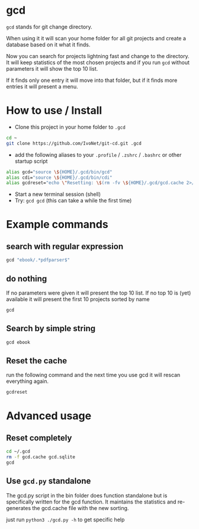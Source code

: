 # gcd

`gcd` stands for git change directory.

When using it it will scan your home folder for all git projects and create a database based on it what it finds.

Now you can search for projects lightning fast and change to the directory.
It will keep statistics of the most chosen projects and if you run `gcd` without parameters it will show the top 10 list.

If it finds only one entry it will move into that folder, but if it finds more entries it will present a menu.

# How to use / Install

* Clone this project in your home folder to `.gcd`

```bash
cd ~
git clone https://github.com/IvoNet/git-cd.git .gcd
```

* add the following aliases to your `.profile` / `.zshrc` / `.bashrc` or other startup script

```bash
alias gcd="source \${HOME}/.gcd/bin/gcd"
alias cdi="source \${HOME}/.gcd/bin/cdi"
alias gcdreset="echo \"Resetting: \$(rm -fv \${HOME}/.gcd/gcd.cache 2>/dev/null)\""
```

* Start a new terminal session (shell)
* Try: `gcd gcd` (this can take a while the first time)


# Example commands

## search with regular expression

```bash
gcd "ebook/.*pdfparser$" 
```

## do nothing

If no parameters were given it will present the top 10 list. 
If no top 10 is (yet) available it will present the first 10 projects sorted by name

```bash
gcd
```

## Search by simple string

```bash
gcd ebook
```

## Reset the cache

run the following command and the next time you use gcd it will rescan everything again.

```bash
gcdreset
```

# Advanced usage

## Reset completely

```bash
cd ~/.gcd
rm -f gcd.cache gcd.sqlite
gcd
```

## Use `gcd.py` standalone

The gcd.py script in the bin folder does function standalone but is specifically written for the gcd function.
It maintains the statistics and re-generates the gcd.cache file with the new sorting.

just run `python3 ./gcd.py -h` to get specific help
